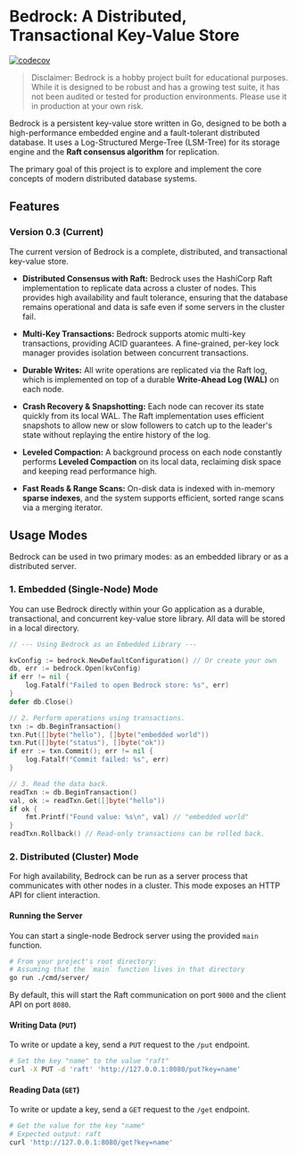 # Bedrock: A Distributed, Transactional Key-Value Store

[![codecov](https://codecov.io/gh/yirzhou/bedrock/branch/main/graph/badge.svg)](https://codecov.io/gh/yirzhou/bedrock)

> Disclaimer: Bedrock is a hobby project built for educational purposes. While it is designed to be robust and has a growing test suite, it has not been audited or tested for production environments. Please use it in production at your own risk.

Bedrock is a persistent key-value store written in Go, designed to be both a high-performance embedded engine and a fault-tolerant distributed database. It uses a Log-Structured Merge-Tree (LSM-Tree) for its storage engine and the **Raft consensus algorithm** for replication.

The primary goal of this project is to explore and implement the core concepts of modern distributed database systems.

## Features

### Version 0.3 (Current)

The current version of Bedrock is a complete, distributed, and transactional key-value store.

- **Distributed Consensus with Raft:** Bedrock uses the HashiCorp Raft implementation to replicate data across a cluster of nodes. This provides high availability and fault tolerance, ensuring that the database remains operational and data is safe even if some servers in the cluster fail.

- **Multi-Key Transactions:** Bedrock supports atomic multi-key transactions, providing ACID guarantees. A fine-grained, per-key lock manager provides isolation between concurrent transactions.

- **Durable Writes:** All write operations are replicated via the Raft log, which is implemented on top of a durable **Write-Ahead Log (WAL)** on each node.

- **Crash Recovery & Snapshotting:** Each node can recover its state quickly from its local WAL. The Raft implementation uses efficient snapshots to allow new or slow followers to catch up to the leader's state without replaying the entire history of the log.

- **Leveled Compaction:** A background process on each node constantly performs **Leveled Compaction** on its local data, reclaiming disk space and keeping read performance high.

- **Fast Reads & Range Scans:** On-disk data is indexed with in-memory **sparse indexes**, and the system supports efficient, sorted range scans via a merging iterator.

## Usage Modes

Bedrock can be used in two primary modes: as an embedded library or as a distributed server.

### 1. Embedded (Single-Node) Mode

You can use Bedrock directly within your Go application as a durable, transactional, and concurrent key-value store library. All data will be stored in a local directory.

```go
// --- Using Bedrock as an Embedded Library ---

kvConfig := bedrock.NewDefaultConfiguration() // Or create your own
db, err := bedrock.Open(kvConfig)
if err != nil {
    log.Fatalf("Failed to open Bedrock store: %s", err)
}
defer db.Close()

// 2. Perform operations using transactions.
txn := db.BeginTransaction()
txn.Put([]byte("hello"), []byte("embedded world"))
txn.Put([]byte("status"), []byte("ok"))
if err := txn.Commit(); err != nil {
    log.Fatalf("Commit failed: %s", err)
}

// 3. Read the data back.
readTxn := db.BeginTransaction()
val, ok := readTxn.Get([]byte("hello"))
if ok {
    fmt.Printf("Found value: %s\n", val) // "embedded world"
}
readTxn.Rollback() // Read-only transactions can be rolled back.
```

### 2. Distributed (Cluster) Mode

For high availability, Bedrock can be run as a server process that communicates with other nodes in a cluster. This mode exposes an HTTP API for client interaction.

#### Running the Server

You can start a single-node Bedrock server using the provided `main` function.

```bash
# From your project's root directory:
# Assuming that the `main` function lives in that directory
go run ./cmd/server/
```

By default, this will start the Raft communication on port `9000` and the client API on port `8080`.

#### Writing Data (`PUT`)

To write or update a key, send a `PUT` request to the `/put` endpoint.

```bash
# Set the key "name" to the value "raft"
curl -X PUT -d 'raft' 'http://127.0.0.1:8080/put?key=name'
```

#### Reading Data (`GET`)

To write or update a key, send a `GET` request to the `/get` endpoint.

```bash
# Get the value for the key "name"
# Expected output: raft
curl 'http://127.0.0.1:8080/get?key=name'
```
